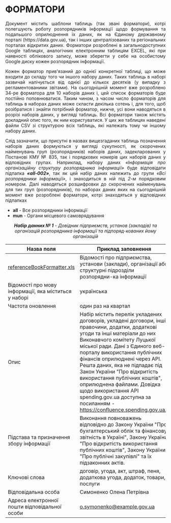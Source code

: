 # ФОРМАТОРИ
<p align="justify">Документ містить шаблони таблиць (так звані форматори), котрі полегшують роботу розпорядників інформації щодо формування та подальшого оприлюднення їх даних, як на Єдиному державному порталі (https://data.gov.ua), так і інших централізованих та регіональних порталах відкритих даних. Форматори розроблені в загальнодоступних Google таблицях, аналогічних електронним таблицям EXCEL, які при наявності облікового запису, може зберегти у себе на особистому Google диску кожен розпорядник інформації.</p>
<p align="justify">Кожен форматор прив'язаний до однієї конкретної таблиці, що може входити до складу того чи іншого набору даних. Таких таблиць в наборі зазвичай налічується від однієї до кількох десятків (у випадку з регламентованими звітами). На сьогоднішній момент вже розроблено 34-ре форматора для 10 наборів даних і, цей список форматорів буде постійно поповнюватися. Таким чином, з часом число форматорів для таблиць в наборах даних може скласти декілька сотень і, для того, щоб розібратися і знайти потрібний форматор, нижче, усі вони наводяться в розрізі наборів даних, у вигляді таблиць. Всі форматори також містять докладний опис того, як ним користуватися. У цих же таблицях наведені файли CSV зі структурою всіх таблиць, які належать тому чи іншому набору даних.</p>
<p align="justify">Слід зазначити, що присутні в назвах вищезгаданих таблиць позначення наборів даних формуються у вигляді сукупності, як скорочених найменувань груп (розпорядників) наборів даних, задекларованих у Постанові КМУ № 835, так і порядкових номерів цих наборів даних у відповідних групах. Наприклад, набору даних <i>«Інформація про організаційну структуру розпорядника інформації»</i> буде відповідати підпапка <i><b>«all-002»</b></i>, так як цей набір даних належить до групи <i>«Всі розпорядники інформації»</i>, і знаходиться в ній під <i>2-м</i> порядковим номером. Далі наводяться розшифровки до скорочених найменувань для тих груп (розпорядників), по наборах даних яких на сьогоднішній момент вже розроблені форматори, котрі знаходяться у відповідних підпапках</p>

- <b>all</b> - Все розпорядники інформації
-	<b>mun</b> - Органи місцевого самоврядування

<p align="center"><i><b>Набір данних № 1</b> - Довідник підприємств, установ (закладів) та організацій розпорядника інформації та підпоряд-кованих йому організацій</i></p>

| Назва поля | Приклад заповнення |
| ------ | ------ |
| [referenceBookFormatter.xls](https://docs.google.com/spreadsheets/d/1eAh-_koPnNYcVyWxoHeREJ2RriofUHrei-H5EnkQ82Q/edit?usp=sharing) | Відомості про підприємства, установи (заклади), організації або структурні підрозділи розпорядни-ка інформації |
| Відомості про мову інформації, яка міститься у наборі | українська |
| Частота оновлення | один раз на квартал |
| Опис | Набір містить перелік укладених договорів, укладені договори, інші правочини, додатки, додаткові угоди та інші матеріали до них Виконавчого комітету Луцької міської ради. Дані з Єдиного веб-порталу використання публічних фінансів оприлюднені через API. Решта даних, яка не підпадає під Закон України "Про відкритість використання публічних коштів", оприлюднена файлами. Довідка щодо використання API spending.gov.ua доступна за посиланням - https://confluence.spending.gov.ua/. |
| Підстава та призначення збору інформації | Виконання повноважень відповідно до Закону України "Про бухгалтерський облік та фінансову звітність в Україні", Закону України "Про відкритість використання публічних коштів", Закону України "Про публічні закупівлі" та їх підзаконних актів. |
| Ключові слова | договір, угода, акт, штраф, пеня, додаткова угода, додаток, товари, послуги |
| Відповідальна особа | Симоненко Олена Петрівна |
| Адреса електронної пошти відповідальної особи | o.symonenko@example.gov.ua |
